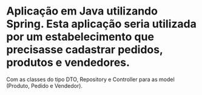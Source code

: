 # Aplicação em Java utilizando Spring. Esta aplicação seria utilizada por um estabelecimento que precisasse cadastrar pedidos, produtos e vendedores. 
 Com as classes do tipo DTO, Repository e Controller para as model (Produto, Pedido e Vendedor).
